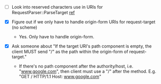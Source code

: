 - [ ] Look into reserved characters use in URIs for RequestParser::ParseTarget
[ref](https://datatracker.ietf.org/doc/html/rfc3986#section-2.2)

- [x] Figure out if we only have to handle origin-form URIs for request-target (no scheme)
    - Yes. Only have to handle origin-form.

- [x] Ask someone about "If the target URI's path component is empty, the client MUST send "/" as the path within the origin-form of request-target."
    - If there's no path component after the authority/host, i.e. "www.google.com", then client must use a "/" after the method. E.g. "GET / HTTP/1.1
    Host: www.google.com"